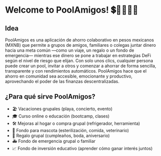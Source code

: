 # Welcome to PoolAmigos! 💲👨‍👩‍👧‍👦

## Idea

PoolAmigos es una aplicación de ahorro colaborativo en pesos mexicanos (MXNB) que permite a grupos de amigos, familiares o colegas juntar dinero hacia una meta común —como un viaje, un regalo o un fondo de emergencia— mientras ese dinero se pone a trabajar en estrategias DeFi según el nivel de riesgo que elijan. Con solo unos clics, cualquier persona puede crear un pool, invitar a otros y comenzar a ahorrar de forma sencilla, transparente y con rendimientos automáticos. PoolAmigos hace que el ahorro en comunidad sea accesible, emocionante y productivo, aprovechando el poder de las finanzas descentralizadas.

## ¿Para qué sirve PoolAmigos?

- 🏖 Vacaciones grupales (playa, concierto, evento)
- 🎓 Curso online o educación (bootcamp, clases)
- 🛠 Mejoras al hogar o compra grupal (refrigerador, herramienta)
- 🐶 Fondo para mascota (esterilización, comida, veterinario)
- 🎁 Regalo grupal (cumpleaños, boda, aniversario)
- 🚑 Fondo de emergencia grupal o familiar
- 📈 Fondo de inversión educativo (aprender cómo ganar interés juntos)
